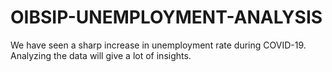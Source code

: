 # OIBSIP-UNEMPLOYMENT-ANALYSIS
We have seen a sharp increase in unemployment rate during COVID-19. Analyzing the data will give a lot of insights. 
